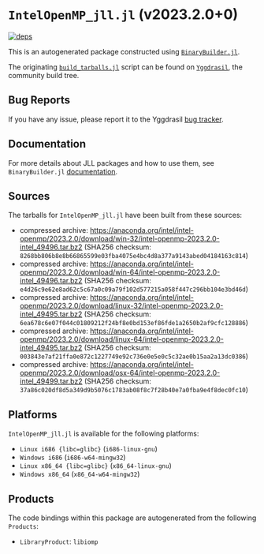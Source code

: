 # `IntelOpenMP_jll.jl` (v2023.2.0+0)

[![deps](https://juliahub.com/docs/IntelOpenMP_jll/deps.svg)](https://juliahub.com/ui/Packages/IntelOpenMP_jll/3Hg0P?page=2)

This is an autogenerated package constructed using [`BinaryBuilder.jl`](https://github.com/JuliaPackaging/BinaryBuilder.jl).

The originating [`build_tarballs.jl`](https://github.com/JuliaPackaging/Yggdrasil/blob/c7f21a49f04fe774a01ce66f7c304b723241b3b9/I/IntelOpenMP/build_tarballs.jl) script can be found on [`Yggdrasil`](https://github.com/JuliaPackaging/Yggdrasil/), the community build tree.

## Bug Reports

If you have any issue, please report it to the Yggdrasil [bug tracker](https://github.com/JuliaPackaging/Yggdrasil/issues).

## Documentation

For more details about JLL packages and how to use them, see `BinaryBuilder.jl` [documentation](https://docs.binarybuilder.org/stable/jll/).

## Sources

The tarballs for `IntelOpenMP_jll.jl` have been built from these sources:

* compressed archive: https://anaconda.org/intel/intel-openmp/2023.2.0/download/win-32/intel-openmp-2023.2.0-intel_49496.tar.bz2 (SHA256 checksum: `8268bb806b8e8b66865599e03fba4075e4bc4d8a377a9143abed04184163c814`)
* compressed archive: https://anaconda.org/intel/intel-openmp/2023.2.0/download/win-64/intel-openmp-2023.2.0-intel_49496.tar.bz2 (SHA256 checksum: `e4d26c9e62e8ad62c5c67a0c09a79f102d577215a058f447c296bb104e3bd46d`)
* compressed archive: https://anaconda.org/intel/intel-openmp/2023.2.0/download/linux-32/intel-openmp-2023.2.0-intel_49495.tar.bz2 (SHA256 checksum: `6ea678c6e07f044c01809212f24bf8e0bd153ef86fde1a2650b2af9cfc128886`)
* compressed archive: https://anaconda.org/intel/intel-openmp/2023.2.0/download/linux-64/intel-openmp-2023.2.0-intel_49495.tar.bz2 (SHA256 checksum: `003843e7af21ffa0e872c1227749e92c736e0e5e0c5c32ae0b15aa2a13dc0386`)
* compressed archive: https://anaconda.org/intel/intel-openmp/2023.2.0/download/osx-64/intel-openmp-2023.2.0-intel_49499.tar.bz2 (SHA256 checksum: `37a86c020df8d5a349d9b5076c1783ab08f8c7f28b40e7a0fba9e4f8dec0fc10`)

## Platforms

`IntelOpenMP_jll.jl` is available for the following platforms:

* `Linux i686 {libc=glibc}` (`i686-linux-gnu`)
* `Windows i686` (`i686-w64-mingw32`)
* `Linux x86_64 {libc=glibc}` (`x86_64-linux-gnu`)
* `Windows x86_64` (`x86_64-w64-mingw32`)

## Products

The code bindings within this package are autogenerated from the following `Products`:

* `LibraryProduct`: `libiomp`
